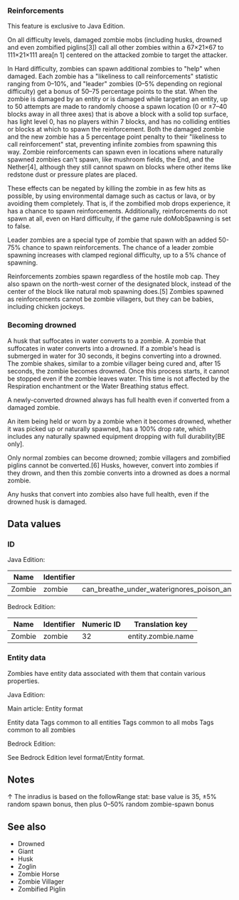 ### Reinforcements

  

This feature is exclusive to  Java Edition. 


On all difficulty levels, damaged zombie mobs (including husks, drowned and even zombified piglins[3]) call all other zombies within a 67×21×67 to 111×21×111 area[n 1] centered on the attacked zombie to target the attacker.

In Hard difficulty, zombies can spawn additional zombies to "help" when damaged. Each zombie has a "likeliness to call reinforcements" statistic ranging from 0–10%, and "leader" zombies (0–5% depending on regional difficulty) get a bonus of 50–75 percentage points to the stat. When the zombie is damaged by an entity or is damaged while targeting an entity, up to 50 attempts are made to randomly choose a spawn location (0 or ±7–40 blocks away in all three axes) that is above a block with a solid top surface, has light level 0, has no players within 7 blocks, and has no colliding entities or blocks at which to spawn the reinforcement. Both the damaged zombie and the new zombie has a 5 percentage point penalty to their "likeliness to call reinforcement" stat, preventing infinite zombies from spawning this way.  Zombie reinforcements can spawn even in locations where naturally spawned zombies can't spawn, like mushroom fields, the End, and the Nether[4], although they still cannot spawn on blocks where other items like redstone dust or pressure plates are placed.

These effects can be negated by killing the zombie in as few hits as possible, by using environmental damage such as cactus or lava, or by avoiding them completely. That is, if the zombified mob drops experience, it has a chance to spawn reinforcements. Additionally, reinforcements do not spawn at all, even on Hard difficulty, if the game rule doMobSpawning is set to false.

Leader zombies are a special type of zombie that spawn with an added 50-75% chance to spawn reinforcements. The chance of a leader zombie spawning increases with clamped regional difficulty, up to a 5% chance of spawning.

Reinforcements zombies spawn regardless of the hostile mob cap. They also spawn on the north-west corner of the designated block, instead of the center of the block like natural mob spawning does.[5] Zombies spawned as reinforcements cannot be zombie villagers, but they can be babies, including chicken jockeys.

### Becoming drowned
A husk that suffocates in water converts to a zombie.
A zombie that suffocates in water converts into a drowned.
If a zombie's head is submerged in water for 30 seconds, it begins converting into a drowned. The zombie shakes, similar to a zombie villager being cured and, after 15 seconds, the zombie becomes drowned. Once this process starts, it cannot be stopped even if the zombie leaves water. This time is not affected by the Respiration enchantment or the Water Breathing status effect. 

A newly-converted drowned always has full health even if converted from a damaged zombie.

An item being held or worn by a zombie when it becomes drowned, whether it was picked up or naturally spawned, has a 100% drop rate, which includes any naturally spawned equipment dropping with full durability‌[BE  only].

Only normal zombies can become drowned; zombie villagers and zombified piglins cannot be converted.[6] Husks, however, convert into zombies if they drown, and then this zombie converts into a drowned as does a normal zombie.

Any husks that convert into zombies also have full health, even if the drowned husk is damaged.

## Data values
### ID
Java Edition:

| Name   | Identifier | Entity tags                                                                                                                  | Translation key         |
|--------|------------|------------------------------------------------------------------------------------------------------------------------------|-------------------------|
| Zombie | zombie     | can_breathe_under_waterignores_poison_and_regeninverted_healing_and_harmno_anger_from_wind_chargeundeadwither_friendszombies | entity.minecraft.zombie |

Bedrock Edition:

| Name   | Identifier | Numeric ID | Translation key    |
|--------|------------|------------|--------------------|
| Zombie | zombie     | 32         | entity.zombie.name |

### Entity data
Zombies have entity data associated with them that contain various properties.

Java Edition:

Main article: Entity format

 Entity data
Tags common to all entities
Tags common to all mobs
Tags common to all zombies

Bedrock Edition:

See Bedrock Edition level format/Entity format.
## Notes

↑ The inradius is based on the followRange stat: base value is 35, ±5% random spawn bonus, then plus 0–50% random zombie-spawn bonus


## See also
- Drowned
- Giant
- Husk
- Zoglin
- Zombie Horse
- Zombie Villager
- Zombified Piglin


